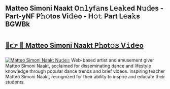 ## Matteo Simoni Naakt O𝚗𝚕yf𝚊ns L𝚎a𝚔ed N𝚞𝚍es - Part-yNF P𝚑𝚘tos Vi𝚍𝚎o - H𝚘𝚝 Part L𝚎a𝚔s BGWBk

# <h2><a href="http://kfa04ge.oniu.top/?m=Matteo+Simoni+Naakt">🔗👉 🔴 Matteo Simoni Naakt P𝚑ot𝚘𝚜 V𝚒d𝚎o</a></h2>

[![Matteo Simoni Naakt Nu𝚍e𝚜](https://i.imgur.com/0qMVB7G.gif)](http://kfa04ge.oniu.top/?m=Matteo+Simoni+Naakt)
Web-based artist and amusement giver Matteo Simoni Naakt, acclaimed for disseminating dance and lifestyle knowledge through popular dance trends and brief videos. Inspiring teacher Matteo Simoni Naakt, recognized for their ability to inspire and educate their students.  
